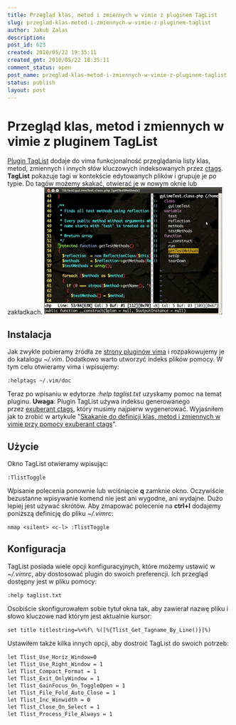 ```yaml
---
title: Przegląd klas, metod i zmiennych w vimie z pluginem TagList
slug: przeglad-klas-metod-i-zmiennych-w-vimie-z-pluginem-taglist
author: Jakub Zalas
description: 
post_id: 623
created: 2010/05/22 19:35:11
created_gmt: 2010/05/22 18:35:11
comment_status: open
post_name: przeglad-klas-metod-i-zmiennych-w-vimie-z-pluginem-taglist
status: publish
layout: post
---
```


<!--Plugin TagList dodaje do vima funkcjonalność przeglądania listy klas, metod, zmiennych i innych słów kluczowych indeksowanych przez ctags. TagList pokazuje tagi w kontekście edytowanych plików i grupuje je po typie. Do tagów możemy skakać, otwierać je w nowym oknie lub zakładkach.-->

# Przegląd klas, metod i zmiennych w vimie z pluginem TagList

[Plugin TagList](http://vim.sourceforge.net/scripts/script.php?script_id=273) dodaje do vima funkcjonalność przeglądania listy klas, metod, zmiennych i innych słów kluczowych indeksowanych przez [ctags](/skakanie-do-definicji-klas-metod-i-zmiennych-w-vimie-przy-pomocy-exuberant-ctags). **TagList** pokazuje tagi w kontekście edytowanych plików i grupuje je po typie. Do tagów możemy skakać, otwierać je w nowym oknie lub zakładkach. ![Plugin TagList w vim](/uploads/wp//2010/05/vim-taglist-plugin-400x286.jpg)

## Instalacja

Jak zwykle pobieramy źródła ze [strony pluginów vima](http://www.vim.org/scripts/script.php?script_id=273) i rozpakowujemy je do katalogu _~/.vim_. Dodatkowo warto utworzyć indeks plików pomocy. W tym celu otwieramy vima i wpisujemy: 
    
    
    :helptags ~/.vim/doc

Teraz po wpisaniu w edytorze _:help taglist.txt_ uzyskamy pomoc na temat pluginu. **Uwaga**: Plugin TagList używa indeksu generowanego przez [exuberant ctags](http://ctags.sourceforge.net), który musimy najpierw wygenerować. Wyjaśniłem jak to zrobić w artykule "[Skakanie do definicji klas, metod i zmiennych w vimie przy pomocy exuberant ctags](/skakanie-do-definicji-klas-metod-i-zmiennych-w-vimie-przy-pomocy-exuberant-ctags)". 

## Użycie

Okno TagList otwieramy wpisując: 
    
    
    :TlistToggle

Wpisanie polecenia ponownie lub wciśnięcie **q** zamknie okno. Oczywiście bezustanne wpisywanie komend nie jest ani wygodne, ani wydajne. Dużo lepiej jest używać skrótów. Aby zmapować polecenie na **ctrl+l** dodajemy poniższą definicję do pliku _~/.vimrc_: 
    
    
    nmap <silent> <c-l> :TlistToggle

## Konfiguracja

TagList posiada wiele opcji konfiguracyjnych, które możemy ustawić w _~/.vimrc_, aby dostosować plugin do swoich preferencji. Ich przegląd dostępny jest w pliku pomocy: 
    
    
    :help taglist.txt

Osobiście skonfigurowałem sobie tytuł okna tak, aby zawierał nazwę pliku i słowo kluczowe nad którym jest aktualnie kursor: 
    
    
    set title titlestring=%<%f\ %([%{Tlist_Get_Tagname_By_Line()}]%)

Ustawiłem także kilka innych opcji, aby dostroić TagList do swoich potrzeb: 
    
    
    let Tlist_Use_Horiz_Window=0
    let Tlist_Use_Right_Window = 1
    let Tlist_Compact_Format = 1
    let Tlist_Exit_OnlyWindow = 1
    let Tlist_GainFocus_On_ToggleOpen = 1
    let Tlist_File_Fold_Auto_Close = 1
    let Tlist_Inc_Winwidth = 0
    let Tlist_Close_On_Select = 1
    let Tlist_Process_File_Always = 1
